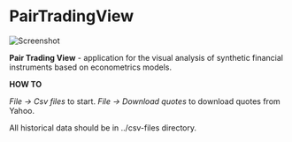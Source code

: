 # PairTradingView

![Screenshot](https://github.com/dv-lebedev/PairTradingView/blob/master/main_page.png)


**Pair Trading View** - application for the visual analysis of synthetic financial instruments based on econometrics models. 


**HOW TO**

*File -> Csv files* to start.
*File -> Download quotes* to download quotes from Yahoo.

All historical data should be in ../csv-files directory.

